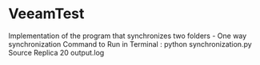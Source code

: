 # VeeamTest
Implementation of the program that synchronizes two folders - One way synchronization
Command to Run in Terminal : python synchronization.py Source Replica 20 output.log